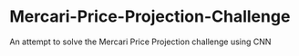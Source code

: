 # Mercari-Price-Projection-Challenge
An attempt to solve the Mercari Price Projection challenge using CNN
